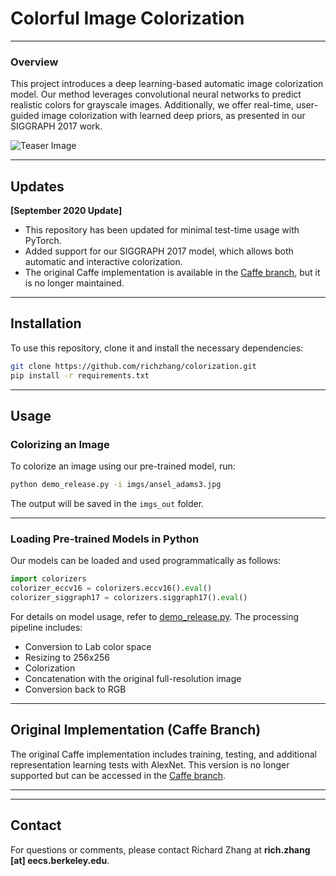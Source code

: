 # Colorful Image Colorization

---

### Overview
This project introduces a deep learning-based automatic image colorization model. Our method leverages convolutional neural networks to predict realistic colors for grayscale images. Additionally, we offer real-time, user-guided image colorization with learned deep priors, as presented in our SIGGRAPH 2017 work.

![Teaser Image](http://richzhang.github.io/colorization/resources/images/teaser4.jpg)

---

## Updates
**[September 2020 Update]**
- This repository has been updated for minimal test-time usage with PyTorch.
- Added support for our SIGGRAPH 2017 model, which allows both automatic and interactive colorization.
- The original Caffe implementation is available in the [Caffe branch](https://github.com/richzhang/colorization/tree/caffe), but it is no longer maintained.

---

## Installation
To use this repository, clone it and install the necessary dependencies:

```bash
git clone https://github.com/richzhang/colorization.git
pip install -r requirements.txt
```

---

## Usage

### Colorizing an Image
To colorize an image using our pre-trained model, run:

```bash
python demo_release.py -i imgs/ansel_adams3.jpg
```

The output will be saved in the `imgs_out` folder.

---

### Loading Pre-trained Models in Python
Our models can be loaded and used programmatically as follows:

```python
import colorizers
colorizer_eccv16 = colorizers.eccv16().eval()
colorizer_siggraph17 = colorizers.siggraph17().eval()
```

For details on model usage, refer to [demo_release.py](demo_release.py). The processing pipeline includes:
- Conversion to Lab color space
- Resizing to 256x256
- Colorization
- Concatenation with the original full-resolution image
- Conversion back to RGB

---

## Original Implementation (Caffe Branch)
The original Caffe implementation includes training, testing, and additional representation learning tests with AlexNet. This version is no longer supported but can be accessed in the [Caffe branch](https://github.com/richzhang/colorization/tree/caffe).

---



---

## Contact
For questions or comments, please contact Richard Zhang at **rich.zhang [at] eecs.berkeley.edu**.

